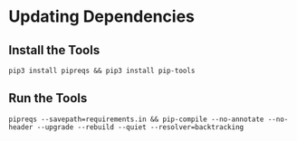 # Updating Dependencies

## Install the Tools

```shell
pip3 install pipreqs && pip3 install pip-tools
```

## Run the Tools

```shell
pipreqs --savepath=requirements.in && pip-compile --no-annotate --no-header --upgrade --rebuild --quiet --resolver=backtracking
```
